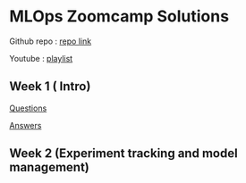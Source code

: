 
# MLOps Zoomcamp Solutions

Github repo : [repo link](https://github.com/DataTalksClub/mlops-zoomcamp.git)

Youtube : [playlist](https://youtube.com/playlist?list=PL3MmuxUbc_hIUISrluw_A7wDSmfOhErJK)


## Week 1 ( Intro)

[Questions](week1/homework.md)

[Answers](week1/Home_work1.ipynb)


## Week 2 (Experiment tracking and model management)